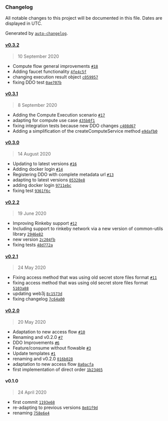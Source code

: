### Changelog

All notable changes to this project will be documented in this file. Dates are displayed in UTC.

Generated by [`auto-changelog`](https://github.com/CookPete/auto-changelog).

#### [v0.3.2](https://github.com/keyko-io/nevermind-sdk-java/compare/v0.3.1...v0.3.2)

> 10 September 2020

- Compute flow general improvements [`#18`](https://github.com/keyko-io/nevermind-sdk-java/pull/18)
- Adding faucet functionality [`4fe4c5f`](https://github.com/keyko-io/nevermind-sdk-java/commit/4fe4c5f5a29031143f51c05ba7d28771e8b8dd38)
- changing execution result object [`c059957`](https://github.com/keyko-io/nevermind-sdk-java/commit/c059957f88517f4de29bfc08a98de3391402dd50)
- fixing DDO test [`0ae707b`](https://github.com/keyko-io/nevermind-sdk-java/commit/0ae707b181f6ac0aca33b7ed586125f298b9c627)

#### [v0.3.1](https://github.com/keyko-io/nevermind-sdk-java/compare/v0.3.0...v0.3.1)

> 8 September 2020

- Adding the Compute Execution scenario [`#17`](https://github.com/keyko-io/nevermind-sdk-java/pull/17)
- adapting for compute use case [`435b0f1`](https://github.com/keyko-io/nevermind-sdk-java/commit/435b0f1794f3b142b5aa6152c6792e6cbe1b7ab6)
- fixing integration tests because new DDO changes [`c408d67`](https://github.com/keyko-io/nevermind-sdk-java/commit/c408d67407aa6d057e73181f734a2b07a76a326d)
- Adding a simplification of the createComputeService method [`e9dafb0`](https://github.com/keyko-io/nevermind-sdk-java/commit/e9dafb0f32e7957ec0a6302949c66af75b3c862f)

#### [v0.3.0](https://github.com/keyko-io/nevermind-sdk-java/compare/v0.2.2...v0.3.0)

> 14 August 2020

- Updating to latest versions [`#16`](https://github.com/keyko-io/nevermind-sdk-java/pull/16)
- Adding docker login [`#14`](https://github.com/keyko-io/nevermind-sdk-java/pull/14)
- Registering DDO with complete metadata url [`#13`](https://github.com/keyko-io/nevermind-sdk-java/pull/13)
- adapting to latest versions [`05328e8`](https://github.com/keyko-io/nevermind-sdk-java/commit/05328e840e11fed6b49725305ba6d317fd9d6273)
- adding docker login [`9711ebc`](https://github.com/keyko-io/nevermind-sdk-java/commit/9711ebc7f663733f3bf0a66eb24647ed7b7bdbf0)
- fixing test [`9361f6c`](https://github.com/keyko-io/nevermind-sdk-java/commit/9361f6cc15c060f8fbf371d9a156a9e8d72e957f)

#### [v0.2.2](https://github.com/keyko-io/nevermind-sdk-java/compare/v0.2.1...v0.2.2)

> 19 June 2020

- Improving Rinkeby support [`#12`](https://github.com/keyko-io/nevermind-sdk-java/pull/12)
- Including support to rinkeby network via a new version of common-utils library [`2946e82`](https://github.com/keyko-io/nevermind-sdk-java/commit/2946e82e9415ff8c1e45af1eb0965cbd529e5aee)
- new version [`2c204fb`](https://github.com/keyko-io/nevermind-sdk-java/commit/2c204fb676ef0161e6b5477b948b76c464eedc47)
- fixing tests [`48d772a`](https://github.com/keyko-io/nevermind-sdk-java/commit/48d772a7e62a3d06c402c54fc5cda7e6b5eadd04)

#### [v0.2.1](https://github.com/keyko-io/nevermind-sdk-java/compare/v0.2.0...v0.2.1)

> 24 May 2020

- Fixing access method that was using old secret store files format [`#11`](https://github.com/keyko-io/nevermind-sdk-java/pull/11)
- fixing access method that was using old secret store files format [`5103a88`](https://github.com/keyko-io/nevermind-sdk-java/commit/5103a88ceb49856a840eb74aade06b1c1507214b)
- updating web3j [`8c1573d`](https://github.com/keyko-io/nevermind-sdk-java/commit/8c1573d1dde3361f233cf025a2e94625cb4e7bd4)
- fixing changelog [`7c64a00`](https://github.com/keyko-io/nevermind-sdk-java/commit/7c64a00afc8cae146bbb10a233380a524f6122f4)

#### [v0.2.0](https://github.com/keyko-io/nevermind-sdk-java/compare/v0.1.0...v0.2.0)

> 20 May 2020

- Adaptation to new access flow [`#10`](https://github.com/keyko-io/nevermind-sdk-java/pull/10)
- Renaming and v0.2.0 [`#7`](https://github.com/keyko-io/nevermind-sdk-java/pull/7)
- DDO Improvements [`#6`](https://github.com/keyko-io/nevermind-sdk-java/pull/6)
- Feature/consume without flowable [`#3`](https://github.com/keyko-io/nevermind-sdk-java/pull/3)
- Update templates [`#1`](https://github.com/keyko-io/nevermind-sdk-java/pull/1)
- renaming and v0.2.0 [`016b028`](https://github.com/keyko-io/nevermind-sdk-java/commit/016b0281bba51a9b806e63ee5655bd5b2479e32d)
- adaptation to new access flow [`8a0acfa`](https://github.com/keyko-io/nevermind-sdk-java/commit/8a0acfac60563771855752bff04ca2b78e4cffb6)
- first implementation of direct order [`1b23465`](https://github.com/keyko-io/nevermind-sdk-java/commit/1b234657d95f3d4ade2326e6f96ca71324cd2059)

#### v0.1.0

> 24 April 2020

- first commit [`1193e68`](https://github.com/keyko-io/nevermind-sdk-java/commit/1193e68758b49621c3fac9156b18ecde2abe0a2c)
- re-adapting to previous versions [`8e81f9d`](https://github.com/keyko-io/nevermind-sdk-java/commit/8e81f9d68212b152a6a1fc389c869cfc0e2c394c)
- renaming [`758e6e4`](https://github.com/keyko-io/nevermind-sdk-java/commit/758e6e41e4ec1c679468bfe42ed6ba0afdc44557)
